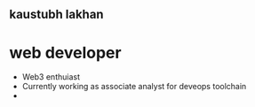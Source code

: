 ## kaustubh lakhan
# web developer
- Web3 enthuiast
- Currently working as associate analyst for deveops toolchain
- 
